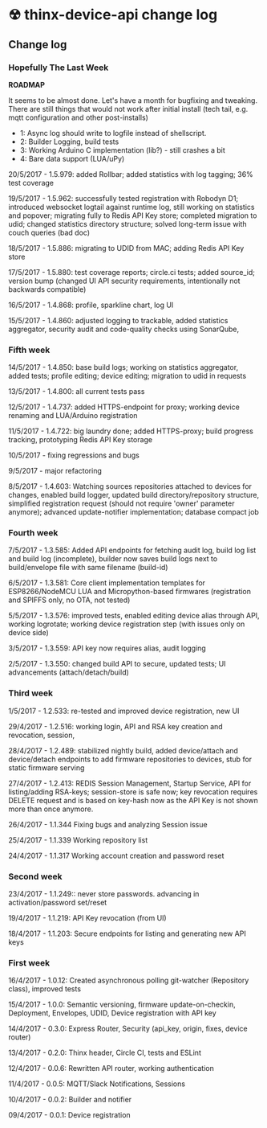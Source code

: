 # ☢ thinx-device-api change log

## Change log

### Hopefully The Last Week

**ROADMAP**

It seems to be almost done. Let's have a month for bugfixing and tweaking. There are still things that would not work after initial install (tech tail, e.g. mqtt configuration and other post-installs)

* 1: Async log should write to logfile instead of shellscript.
* 2: Builder Logging, build tests
* 3: Working Arduino C implementation (lib?) - still crashes a bit
* 4: Bare data support (LUA/uPy)

20/5/2017 - 1.5.979: added Rollbar; added statistics with log tagging; 36% test coverage

19/5/2017 - 1.5.962: successfully tested registration with Robodyn D1; introduced websocket logtail against runtime log, still working on statistics and popover; migrating fully to Redis API Key store; completed migration to udid; changed statistics directory structure; solved long-term issue with couch queries (bad doc)

18/5/2017 - 1.5.886: migrating to UDID from MAC; adding Redis API Key store

17/5/2017 - 1.5.880: test coverage reports; circle.ci tests; added source_id; version bump (changed UI API security requirements, intentionally not backwards compatible)

16/5/2017 - 1.4.868: profile, sparkline chart, log UI

15/5/2017 - 1.4.860: adjusted logging to trackable, added statistics aggregator, security audit and code-quality checks using SonarQube,

### Fifth week

14/5/2017 - 1.4.850: base build logs; working on statistics aggregator, added tests; profile editing; device editing; migration to udid in requests

13/5/2017 - 1.4.800: all current tests pass

12/5/2017 - 1.4.737: added HTTPS-endpoint for proxy; working device renaming and LUA/Arduino registration

11/5/2017 - 1.4.722: big laundry done; added HTTPS-proxy; build progress tracking, prototyping Redis API Key storage

10/5/2017 - fixing regressions and bugs

9/5/2017 - major refactoring

8/5/2017 - 1.4.603: Watching sources repositories attached to devices for changes, enabled build logger, updated build directory/repository structure, simplified registration request (should not require 'owner' parameter anymore); advanced update-notifier implementation; database compact job

### Fourth week

7/5/2017 - 1.3.585: Added API endpoints for fetching audit log, build log list and build log (incomplete), builder now saves build logs next to build/envelope file with same filename (build-id)

6/5/2017 - 1.3.581: Core client implementation templates for ESP8266/NodeMCU LUA and Micropython-based firmwares (registration and SPIFFS only, no OTA, not tested)

5/5/2017 - 1.3.576: improved tests, enabled editing device alias through API, working logrotate; working device registration step (with issues only on device side)

3/5/2017 - 1.3.559: API key now requires alias, audit logging

2/5/2017 - 1.3.550: changed build API to secure, updated tests; UI advancements (attach/detach/build)

### Third week

1/5/2017 - 1.2.533: re-tested and improved device registration, new UI

29/4/2017 - 1.2.516: working login, API and RSA key creation and revocation, session,

28/4/2017 - 1.2.489: stabilized nightly build, added device/attach and device/detach endpoints to add firmware repositories to devices, stub for static firmware serving

27/4/2017 - 1.2.413: REDIS Session Management, Startup Service, API for listing/adding RSA-keys; session-store is safe now; key revocation requires DELETE request and is based on key-hash now as the API Key is not shown more than once anymore.

26/4/2017 - 1.1.344 Fixing bugs and analyzing Session issue

25/4/2017 - 1.1.339 Working repository list

24/4/2017 - 1.1.317 Working account creation and password reset

### Second week

23/4/2017 - 1.1.249:: never store passwords. advancing in activation/password set/reset

19/4/2017 - 1.1.219: API Key revocation (from UI)

18/4/2017 - 1.1.203: Secure endpoints for listing and generating new API keys

### First week

16/4/2017 - 1.0.12: Created asynchronous polling git-watcher (Repository class), improved tests

15/4/2017 - 1.0.0: Semantic versioning, firmware update-on-checkin, Deployment, Envelopes, UDID,
Device registration with API key

14/4/2017 - 0.3.0: Express Router, Security (api_key, origin, fixes, device router)

13/4/2017 - 0.2.0: Thinx header, Circle CI, tests and ESLint

12/4/2017 - 0.0.6: Rewritten API router, working authentication

11/4/2017 - 0.0.5: MQTT/Slack Notifications, Sessions

10/4/2017 - 0.0.2: Builder and notifier

09/4/2017 - 0.0.1: Device registration
